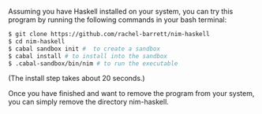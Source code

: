 Assuming you have Haskell installed on your system, you can try this program by running the following commands in your bash terminal:

``` bash
$ git clone https://github.com/rachel-barrett/nim-haskell
$ cd nim-haskell
$ cabal sandbox init #  to create a sandbox
$ cabal install # to install into the sandbox
$ .cabal-sandbox/bin/nim # to run the executable
```

(The install step takes about 20 seconds.)

Once you have finished and want to remove the program from your system, you can simply remove the directory nim-haskell. 



